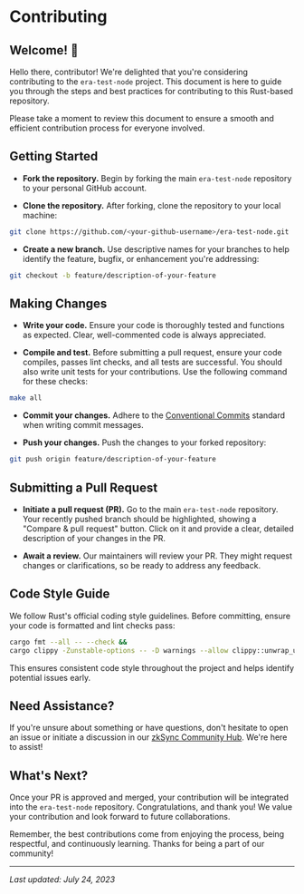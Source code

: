 # Contributing

## Welcome! 👋

Hello there, contributor! We're delighted that you're considering contributing to the `era-test-node` project. This document is here to guide you through the steps and best practices for contributing to this Rust-based repository.

Please take a moment to review this document to ensure a smooth and efficient contribution process for everyone involved.

## Getting Started

- **Fork the repository.** Begin by forking the main `era-test-node` repository to your personal GitHub account.

- **Clone the repository.** After forking, clone the repository to your local machine:

```bash
git clone https://github.com/<your-github-username>/era-test-node.git
```

- **Create a new branch.** Use descriptive names for your branches to help identify the feature, bugfix, or enhancement you're addressing:

```bash
git checkout -b feature/description-of-your-feature
```

## Making Changes

- **Write your code.** Ensure your code is thoroughly tested and functions as expected. Clear, well-commented code is always appreciated.

- **Compile and test.** Before submitting a pull request, ensure your code compiles, passes lint checks, and all tests are successful. You should also write unit tests for your contributions. Use the following command for these checks:

```bash
make all
```

- **Commit your changes.** Adhere to the [Conventional Commits](https://www.conventionalcommits.org/) standard when writing commit messages.

- **Push your changes.** Push the changes to your forked repository:

```bash
git push origin feature/description-of-your-feature
```

## Submitting a Pull Request

- **Initiate a pull request (PR).** Go to the main `era-test-node` repository. Your recently pushed branch should be highlighted, showing a "Compare & pull request" button. Click on it and provide a clear, detailed description of your changes in the PR.

- **Await a review.** Our maintainers will review your PR. They might request changes or clarifications, so be ready to address any feedback.

## Code Style Guide

We follow Rust's official coding style guidelines. Before committing, ensure your code is formatted and lint checks pass:

```bash
cargo fmt --all -- --check &&
cargo clippy -Zunstable-options -- -D warnings --allow clippy::unwrap_used
```

This ensures consistent code style throughout the project and helps identify potential issues early.

## Need Assistance?

If you're unsure about something or have questions, don't hesitate to open an issue or initiate a discussion in our [zkSync Community Hub](https://github.com/zkSync-Community-Hub/zkync-developers/discussions). We're here to assist!

## What's Next?

Once your PR is approved and merged, your contribution will be integrated into the `era-test-node` repository. Congratulations, and thank you! We value your contribution and look forward to future collaborations.

Remember, the best contributions come from enjoying the process, being respectful, and continuously learning. Thanks for being a part of our community!

---

*Last updated: July 24, 2023*